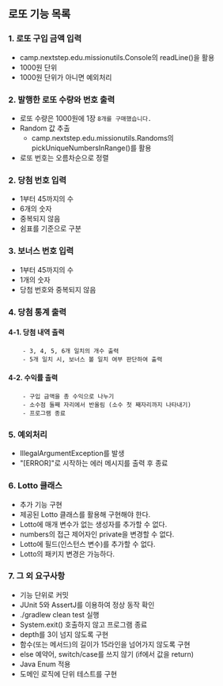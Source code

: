 ## 로또 기능 목록
### 1. 로또 구입 금액 **입력**
- camp.nextstep.edu.missionutils.Console의 readLine()을 활용
- 1000원 단위
- 1000원 단위가 아니면 예외처리

### 2. 발행한 로또 수량와 번호 출력
- 로또 수량은 1000원에 1장
  `8개를 구매했습니다.`
- Random 값 추출
  - camp.nextstep.edu.missionutils.Randoms의 pickUniqueNumbersInRange()를 활용
- 로또 번호는 오름차순으로 정렬

### 2. 당첨 번호 **입력**
- 1부터 45까지의 수
- 6개의 숫자
- 중복되지 않음
- 쉼표를 기준으로 구분

### 3. 보너스 번호 **입력**
- 1부터 45까지의 수
- 1개의 숫자
- 당첨 번호와 중복되지 않음

### 4. 당첨 통계 **출력**
  #### 4-1. 당첨 내역 출력
        - 3, 4, 5, 6개 일치의 개수 출력
        - 5개 일치 시, 보너스 볼 일치 여부 판단하여 출력
  #### 4-2. 수익률 출력
        - 구입 금액을 총 수익으로 나누기
        - 소수점 둘째 자리에서 반올림 (소수 첫 째자리까지 나타내기)
        - 프로그램 종료
  
### 5. 예외처리
- IllegalArgumentException를 발생
- "[ERROR]"로 시작하는 에러 메시지를 출력 후 종료

### 6. Lotto  클래스
- 추가 기능 구현
- 제공된 Lotto 클래스를 활용해 구현해야 한다.
- Lotto에 매개 변수가 없는 생성자를 추가할 수 없다.
- numbers의 접근 제어자인 private을 변경할 수 없다.
- Lotto에 필드(인스턴스 변수)를 추가할 수 없다.
- Lotto의 패키지 변경은 가능하다.

### 7. 그 외 요구사항
- 기능 단위로 커밋
- JUnit 5와 AssertJ를 이용하여 정상 동작 확인
- ./gradlew clean test 실행
- System.exit() 호출하지 않고 프로그램 종료
- depth를 3이 넘지 않도록 구현
- 함수(또는 메서드)의 길이가 15라인을 넘어가지 않도록 구현
- else 예약어, switch/case를 쓰지 않기 (if에서 값을 return)
- Java Enum 적용
- 도메인 로직에 단위 테스트를 구현